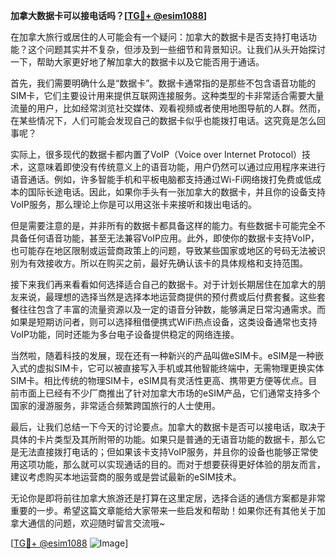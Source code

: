 **加拿大数据卡可以接电话吗？[[TG💪+ @esim1088](https://t.me/s/esim1088)]**

在加拿大旅行或居住的人可能会有一个疑问：加拿大的数据卡是否支持打电话功能？这个问题其实并不复杂，但涉及到一些细节和背景知识。让我们从头开始探讨一下，帮助大家更好地了解加拿大的数据卡以及它能否用于通话。

首先，我们需要明确什么是“数据卡”。数据卡通常指的是那些不包含语音功能的SIM卡，它们主要设计用来提供互联网连接服务。这种类型的卡非常适合需要大量流量的用户，比如经常浏览社交媒体、观看视频或者使用地图导航的人群。然而，在某些情况下，人们可能会发现自己的数据卡似乎也能拨打电话。这究竟是怎么回事呢？

实际上，很多现代的数据卡都内置了VoIP（Voice over Internet Protocol）技术，这意味着即使没有传统意义上的语音功能，用户仍然可以通过应用程序来进行语音通话。例如，许多智能手机和平板电脑都支持通过Wi-Fi网络拨打免费或低成本的国际长途电话。因此，如果你手头有一张加拿大的数据卡，并且你的设备支持VoIP服务，那么理论上你是可以用这张卡来接听和拨出电话的。

但是需要注意的是，并非所有的数据卡都具备这样的能力。有些数据卡可能完全不具备任何语音功能，甚至无法兼容VoIP应用。此外，即使你的数据卡支持VoIP，也可能存在地区限制或运营商政策上的问题，导致某些国家或地区的号码无法被识别为有效接收方。所以在购买之前，最好先确认该卡的具体规格和支持范围。

接下来我们再来看看如何选择适合自己的数据卡。对于计划长期居住在加拿大的朋友来说，最理想的选择当然是选择本地运营商提供的预付费或后付费套餐。这些套餐往往包含了丰富的流量资源以及一定的语音分钟数，能够满足日常沟通需求。而如果是短期访问者，则可以选择租借便携式WiFi热点设备，这类设备通常也支持VoIP功能，同时还能为多台电子设备提供稳定的网络连接。

当然啦，随着科技的发展，现在还有一种新兴的产品叫做eSIM卡。eSIM是一种嵌入式的虚拟SIM卡，它可以被直接写入手机或其他智能终端中，无需物理更换实体SIM卡。相比传统的物理SIM卡，eSIM具有灵活性更高、携带更方便等优点。目前市面上已经有不少厂商推出了针对加拿大市场的eSIM产品，它们通常支持多个国家的漫游服务，非常适合频繁跨国旅行的人士使用。

最后，让我们总结一下今天的讨论要点。加拿大的数据卡是否可以接电话，取决于具体的卡片类型及其所附带的功能。如果只是普通的无语音功能的数据卡，那么它是无法直接拨打电话的；但如果该卡支持VoIP服务，并且你的设备也能够正常使用这项功能，那么就可以实现通话的目的。而对于想要获得更好体验的朋友而言，建议考虑购买本地运营商的服务或是尝试最新的eSIM技术。

无论你是即将前往加拿大旅游还是打算在这里定居，选择合适的通信方案都是非常重要的一步。希望这篇文章能给大家带来一些启发和帮助！如果你还有其他关于加拿大通信的问题，欢迎随时留言交流哦~

[[TG💪+ @esim1088](https://t.me/s/esim1088) ![Image](https://i.postimg.cc/4NQfJmqS/Snipaste-2025-05-13-00-14-12.png)]